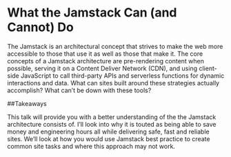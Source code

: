 # What the Jamstack Can (and Cannot) Do

The Jamstack is an architectural concept that strives to make the web more accessible to those that use it as well as those that make it. The core concepts of a Jamstack architecture are pre-rendering content when possible, serving it on a Content Deliver Network (CDN), and using client-side JavaScript to call third-party APIs and serverless functions for dynamic interactions and data. What can sites built around these strategies actually accomplish? What can’t be down with these tools?

##Takeaways

This talk will provide you with a better understanding of the the Jamstack architecture consists of. I’ll look into why it is touted as being able to save money and engineering hours all while delivering safe, fast and reliable sites. We’ll look at how you would use Jamstack best practice to create common site tasks and where this approach may not work.
